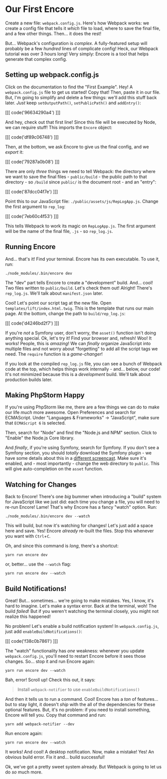 # Our First Encore

Create a new file: `webpack.config.js`. Here's how Webpack works: we create a config
file that tells it *which* file to load, where to save the final file, and a few
other things. Then... it does the rest!

But... Webpack's configuration is *complex*. A fully-featured setup will probably
be a few *hundred* lines of complicate config! Heck, our Webpack tutorial was over
3 hours long! Very simply: Encore is a tool that helps generate that complex
config.

## Setting up webpack.config.js

Click on the documentation to find the "First Example". Hey! A `webpack.config.js`
file to get us started! Copy that! Then, paste it in our file. But, I'm going to
simplify and delete a few things: we'll add this stuff back later. *Just* keep
`setOutputPath()`, `setPublicPath()` and `addEntry()`:

[[[ code('96634290a4') ]]]

And hey, check out that first line! Since this file will be executed by Node, we can
require stuff! This imports the `Encore` object:

[[[ code('df89c06748') ]]]

Then, at the bottom, we ask Encore to give us the final config, and we *export* it:

[[[ code('79287a0b08') ]]]

There are only *three* things we need to tell Webpack: the directory where we want
to save the final files - `public/build` - the public path to that directory - so
`/build` since `public/` is the document root - and an "entry":

[[[ code('87dcc04f7e') ]]]

Point this to our JavaScript file: `./public/assets/js/RepLogApp.js`. Change the first
argument to `rep_log`:

[[[ code('7eb60c4f53') ]]]

This tells Webpack to work its magic on `RepLogApp.js`. The first argument will be
the name of the final file, `.js` - so `rep_log.js`.

## Running Encore

And... that's it! Find your terminal. Encore has its own executable. To use it, run:

```terminal
./node_modules/.bin/encore dev
```

The "dev" part tells Encore to create a "development" build. And... cool! Two files
written to `public/build`. Let's check them out! Alright! There's `rep_log.js`. We'll
talk about `manifest.json` later.

Cool! Let's point our script tag at the new file. Open `templates/lift/index.html.twig`.
This is the template that runs our main page. At the bottom, change the path to
`build/rep_log.js`:

[[[ code('d4246bd2f7') ]]]

If you're *not* a Symfony user, don't worry, the `asset()` function isn't doing anything
special. Ok, let's try it! Find your browser and, refresh! Woo! It works! People, this
is *amazing*! We can *finally* organize JavaScript into multiple files and not worry
about "forgetting" to add all the script tags we need. The `require` function is
a *game-changer*!

If you look at the compiled `rep_log.js` file, you can see a bunch of Webpack code
at the top, which helps things work internally  - and... below, our code! It's not
minimized because this is a *development* build. We'll talk about production builds
later.

## Making PhpStorm Happy

If you're using PhpStorm like me, there are a few things we can do to make our life
*much* more awesome. Open Preferences and search for ECMAScript. Under
"Languages & Frameworks" -> "JavaScript", make sure that `ECMAScript 6` is selected.

Then, search for "Node" and find the "Node.js and NPM" section. Click to "Enable"
the Node.js Core library.

And *finally*, if you're using Symfony, search for Symfony. If you don't see a
Symfony section, you should *totally* download the Symfony plugin - we have some
details about this in a [different screencast][micro_app_phpstorm]. Make sure it's
enabled, and - most importantly - change the web directory to `public`. This will
give auto-completion on the `asset` function.

## Watching for Changes

Back to Encore! There's one *big* bummer when introducing a "build" system for
JavaScript like we just did: each time you change a file, you will need to re-run
Encore! Lame! That's why Encore has a fancy "watch" option. Run:

```terminal
./node_modules/.bin/encore dev --watch
```

This will build, but now it's watching for changes! Let's just add a space here
and save. Yes! Encore *already* re-built the files. Stop this whenever you want
with `Ctrl`+`C`.

Oh, and since this command is *long*, there's a shortcut:

```terminal
yarn run encore dev
```

or, better... use the `--watch` flag:


```terminal-silent
yarn run encore dev --watch
```

## Build Notifications!

Great! But... sometimes... we're going to make mistakes. Yes, I know, it's hard
to imagine. Let's make a syntax error. Back at the terminal, woh! The build *failed*!
But if you weren't watching the terminal closely, you might not realize this happened!

No problem! Let's enable a build notification system! In `webpack.config.js`,
just add `enableBuildNotifications()`:

[[[ code('f38c0b7861') ]]]

The "watch" functionality has *one* weakness: whenever you update `webpack.config.js`,
you'll need to restart Encore before it sees those changes. So... stop it and run
Encore again:

```terminal-silent
yarn run encore dev --watch
```

Bah, error! Scroll up! Check this out, it says:

> Install `webpack-notifier` to use `enableBuildNotifications()`

And then it tells us to run a command. Cool! Encore has a *ton* of features... but
to stay light, it doesn't *ship* with the all of the dependencies for these optional
features. But, it's no problem: if you need to install something, Encore will tell
you. Copy that command and run:

```terminal
yarn add webpack-notifier --dev
```

Run encore again:

```terminal-silent
yarn run encore dev --watch
```

It works! And cool! A desktop notification. Now, make a mistake! Yes! An obvious
build error. Fix it and... build successful!

Ok, we've got a pretty sweet system already. But Webpack is going to let us do
*so* much more.


[micro_app_phpstorm]: https://knpuniversity.com/screencast/symfony/micro-app-phpstorm
